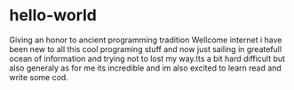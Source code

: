# hello-world
Giving an honor to ancient programming tradition
Wellcome internet i have been new to all this cool programing stuff and now just sailing in greatefull ocean of information and trying not to lost my way.Its a bit hard difficult but also generaly as for me its incredible and im also excited to learn read and write some cod.
